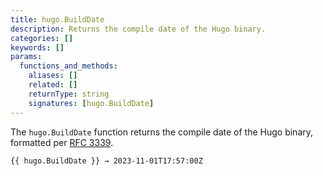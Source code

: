 ```yaml
---
title: hugo.BuildDate
description: Returns the compile date of the Hugo binary.
categories: []
keywords: []
params:
  functions_and_methods:
    aliases: []
    related: []
    returnType: string
    signatures: [hugo.BuildDate]
---
```


The `hugo.BuildDate` function returns the compile date of the Hugo binary, formatted per [RFC 3339].

[RFC 3339]: https://datatracker.ietf.org/doc/html/rfc3339

```go-html-template
{{ hugo.BuildDate }} → 2023-11-01T17:57:00Z
```
